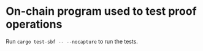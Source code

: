 # On-chain program used to test proof operations
Run `cargo test-sbf -- --nocapture` to run the tests.
